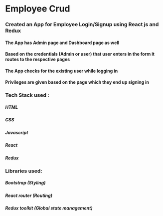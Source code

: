 # Employee Crud
### Created an App  for Employee Login/Signup using React js and Redux 

#### The App has Admin page and Dashboard page as well 
#### Based on the credentials (Admin or user) that user enters in the form it routes to the respective pages 
#### The App checks for the existing user while logging in
#### Privileges are given based on the page which they end up signing in 

### Tech Stack used :
 ##### HTML
  ##### CSS
 ##### Javascript
  ##### React 
   ##### Redux 

### Libraries used:
##### Bootstrap (Styling)
##### React router (Routing)
##### Redux toolkit (Global state management)
  
 




               